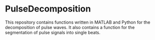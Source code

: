 # PulseDecomposition
This repository contains functions written in MATLAB and Python for the decomposition of pulse waves. It also contains a function for the segmentation of pulse signals into single beats.
